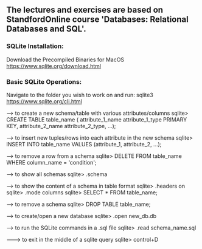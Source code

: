 ## The lectures and exercises are based on StandfordOnline course 'Databases: Relational Databases and SQL'.


### SQLite Installation:
Download the Precompiled Binaries for MacOS
https://www.sqlite.org/download.html

### Basic SQLite Operations:
Navigate to the folder you wish to work on and run: sqlite3
https://www.sqlite.org/cli.html

--> to create a new schema/table with various attributes/columns
sqlite> CREATE TABLE table_name (
        attribute_1_name attribute_1_type PRIMARY KEY,
        attribute_2_name attribute_2_type,
        ...);

--> to insert new tuples/rows into each attribute in the new schema
sqlite> INSERT INTO table_name VALUES (attribute_1, attribute_2, ...);

--> to remove a row from a schema
sqlite> DELETE FROM table_name WHERE column_name = 'condition';

--> to show all schemas
sqlite> .schema

--> to show the content of a schema in table format
sqlite> .headers on
sqlite> .mode columns
sqlite> SELECT * FROM table_name;

--> to remove a schema
sqlite> DROP TABLE table_name;

--> to create/open a new database
sqlite> .open new_db.db

--> to run the SQLite commands in a .sql file
sqlite> .read schema_name.sql

---> to exit in the middle of a sqlite query
sqlite> control+D
